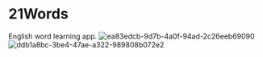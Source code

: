 # 21Words
English word learning app.
![ea83edcb-9d7b-4a0f-94ad-2c26eeb69090](https://github.com/Enissimu/21Words/assets/120343318/39611ece-09b1-4aa7-8482-979ee7534833)
![ddb1a8bc-3be4-47ae-a322-989808b072e2](https://github.com/Enissimu/21Words/assets/120343318/312b9c41-7e07-4d3f-b680-697a63c43218)
